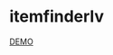 # itemfinderlv
<a href="http://htmlpreview.github.io/?https://github.com/ollylv/itemfinderlv/blob/master/index.html">DEMO</a>
